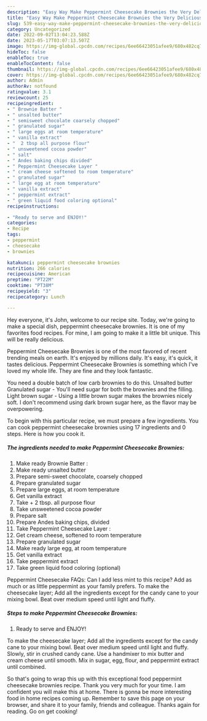 ```yaml
---
description: "Easy Way Make Peppermint Cheesecake Brownies the Very Delicious}"
title: "Easy Way Make Peppermint Cheesecake Brownies the Very Delicious}"
slug: 539-easy-way-make-peppermint-cheesecake-brownies-the-very-delicious
category: Uncategorized
date: 2022-09-02T13:04:23.588Z
date: 2023-05-17T03:07:13.507Z
image: https://img-global.cpcdn.com/recipes/6ee66423051afee9/680x482cq70/peppermint-cheesecake-brownies-recipe-main-photo.jpg
hideToc: false
enableToc: true
enableTocContent: false
thumbnail: https://img-global.cpcdn.com/recipes/6ee66423051afee9/680x482cq70/peppermint-cheesecake-brownies-recipe-main-photo.jpg
cover: https://img-global.cpcdn.com/recipes/6ee66423051afee9/680x482cq70/peppermint-cheesecake-brownies-recipe-main-photo.jpg
author: Admin
authorAv: notfound
ratingvalue: 3.1
reviewcount: 25
recipeingredient:
- " Brownie Batter "
- " unsalted butter"
- " semisweet chocolate coarsely chopped"
- " granulated sugar"
- " large eggs at room temperature"
- " vanilla extract"
- "  2 tbsp all purpose flour"
- " unsweetened cocoa powder"
- " salt"
- " Andes baking chips divided"
- " Peppermint Cheesecake Layer "
- " cream cheese softened to room temperature"
- " granulated sugar"
- " large egg at room temperature"
- " vanilla extract"
- " peppermint extract"
- " green liquid food coloring optional"
recipeinstructions:

- "Ready to serve and ENJOY!"
categories:
- Recipe
tags:
- peppermint
- cheesecake
- brownies

katakunci: peppermint cheesecake brownies 
nutrition: 266 calories
recipecuisine: American
preptime: "PT22M"
cooktime: "PT38M"
recipeyield: "3"
recipecategory: Lunch

---
```



Hey everyone, it's John, welcome to our recipe site. Today, we're going to make a special dish, peppermint cheesecake brownies. It is one of my favorites food recipes. For mine, I am going to make it a little bit unique. This will be really delicious.

Peppermint Cheesecake Brownies is one of the most favored of recent trending meals on earth. It's enjoyed by millions daily. It's easy, it's quick, it tastes delicious. Peppermint Cheesecake Brownies is something which I've loved my whole life. They are fine and they look fantastic.

You need a double batch of low carb brownies to do this. Unsalted butter Granulated sugar - You&#39;ll need sugar for both the brownies and the filling. Light brown sugar - Using a little brown sugar makes the brownies nicely soft. I don&#39;t recommend using dark brown sugar here, as the flavor may be overpowering.


To begin with this particular recipe, we must prepare a few ingredients. You can cook peppermint cheesecake brownies using 17 ingredients and 0 steps. Here is how you cook it.

<!--inarticleads1-->

##### The ingredients needed to make Peppermint Cheesecake Brownies:

1. Make ready  Brownie Batter :
1. Make ready  unsalted butter
1. Prepare  semi-sweet chocolate, coarsely chopped
1. Prepare  granulated sugar
1. Prepare  large eggs, at room temperature
1. Get  vanilla extract
1. Take  + 2 tbsp. all purpose flour
1. Take  unsweetened cocoa powder
1. Prepare  salt
1. Prepare  Andes baking chips, divided
1. Take  Peppermint Cheesecake Layer :
1. Get  cream cheese, softened to room temperature
1. Prepare  granulated sugar
1. Make ready  large egg, at room temperature
1. Get  vanilla extract
1. Take  peppermint extract
1. Take  green liquid food coloring (optional)


Peppermint Cheesecake FAQs: Can I add less mint to this recipe? Add as much or as little peppermint as your family prefers. To make the cheesecake layer; Add all the ingredients except for the candy cane to your mixing bowl. Beat over medium speed until light and fluffy. 

<!--inarticleads2-->

##### Steps to make Peppermint Cheesecake Brownies:


1. Ready to serve and ENJOY!

To make the cheesecake layer; Add all the ingredients except for the candy cane to your mixing bowl. Beat over medium speed until light and fluffy. Slowly, stir in crushed candy cane. Use a handmixer to mix butter and cream cheese until smooth. Mix in sugar, egg, flour, and peppermint extract until combined. 

So that's going to wrap this up with this exceptional food peppermint cheesecake brownies recipe. Thank you very much for your time. I am confident you will make this at home. There is gonna be more interesting food in home recipes coming up. Remember to save this page on your browser, and share it to your family, friends and colleague. Thanks again for reading. Go on get cooking!
